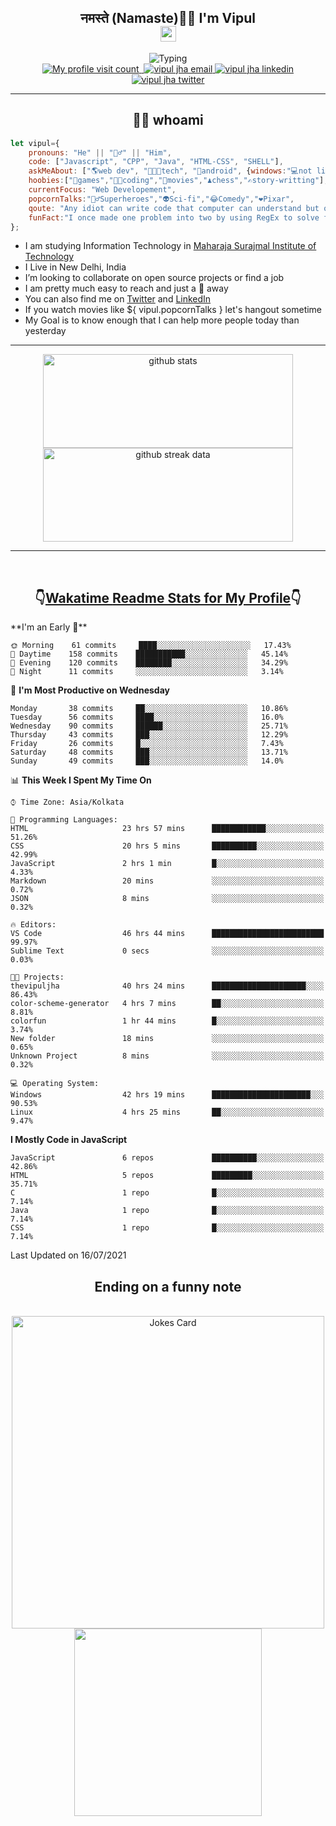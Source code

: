<h2 align="center">नमस्ते (Namaste)🙏🏻 I'm Vipul<br><img src="https://media.giphy.com/media/hvRJCLFzcasrR4ia7z/giphy.gif" width="25px"></h2>
<div align=center>
<img src="https://readme-typing-svg.herokuapp.com?font=Fira+Code&color=A020E3&center=true&vCenter=true&lines=Web+Developement;Watching+Movies+and+shows;Javascript;Cricket;Linux" alt="Typing">
</div>
<div align=center>
<a href="https://github.com/thevipuljha">
    <img src="https://komarev.com/ghpvc/?username=thevipuljha&color=800080&label=Love+You&style=flat-square" alt="My profile visit count">
</a>
<a href="https://vipuljha.netlify.app">
    <img src="https://img.shields.io/static/v1?label=&style=flat-square&&message=Portfolio&color=339E37" alt="">
</a>
<a href="mailto:vipuljha1142@gmail.com">
    <img src="https://img.shields.io/static/v1?label=&style=flat-square&logoWidth=14&message=vipuljha1142@gmail.com&logo=gmail&labelColor=white&logoColor=EA4335&color=EA4335" alt="vipul jha email">
</a>
<a href="https://www.linkedin.com/in/thevipuljha">
    <img src="https://img.shields.io/static/v1?label=&style=flat-square&logoWidth=14&message=thevipuljha&logo=linkedin&labelColor=white&logoColor=0A66C2&color=0A66C2" alt="vipul jha linkedin">
</a>
<a href="https://twitter.com/thevipuljha">
    <img src="https://img.shields.io/static/v1?label=&style=flat-square&logoWidth=14&message=thevipuljha&logo=twitter&labelColor=white&logoColor=1DA1F2&color=1DA1F2" alt="vipul jha twitter">
</a>
</div>
<hr>
<h2 align="center"> 👨‍💻 whoami</h2>

```javascript
let vipul={
    pronouns: "He" || "🙋‍♂️" || "Him",
    code: ["Javascript", "CPP", "Java", "HTML-CSS", "SHELL"],
    askMeAbout: ["🌎web dev", "👨🏼‍💻tech", "📱android", {windows:"💻not literally"}],
    hoobies:["🏏games","👨‍💻coding","🍿movies","♟️chess","✍️story-writting"],
    currentFocus: "Web Developement",
    popcornTalks:"🦸‍♂️Superheroes","👽Sci-fi","😂Comedy","❤️Pixar",
    qoute: "Any idiot can write code that computer can understand but only good developers can write code that humans can understand",
    funFact:"I once made one problem into two by using RegEx to solve first problem"
};
```

- I am studying Information Technology in [Maharaja Surajmal Institute of Technology](https://www.msit.in/)
- I Live in New Delhi, India
- I’m looking to collaborate on open source projects or find a job
- I am pretty much easy to reach and just a 👋 away
- You can also find me on [Twitter](https://twitter.com/thevipuljha) and [LinkedIn](https://www.linkedin.com/in/thevipuljha)
- If you watch movies like ${ vipul.popcornTalks } let's hangout sometime
- My Goal is to know enough that I can help more people today than yesterday
<hr>
<div align=center>
<a href="https://github.com/anuraghazra/github-readme-stats"><img src = "https://github-readme-stats.vercel.app/api?username=thevipuljha&show_icons=true&count_private=true&custom_title=MY+GITHUB+DATA&theme=radical&border_color=753778"  alt="github stats" height="150" width="400"></a>
<a href="https://github.com/DenverCoder1/github-readme-streak-stats"><img src = "http://github-readme-streak-stats.herokuapp.com?user=thevipuljha&theme=radical&fire=FFE608&border=753778" alt="github streak data" height="150" width="400"></a>
</div>
<hr>
<br>

<h2 align=center>👇<a href="https://wakatime.com/">Wakatime </a><a href="https://github.com/anmol098/waka-readme-stats">Readme Stats for My Profile</a>👇</h2>
<!--START_SECTION:waka-->
**I'm an Early 🐤** 

```text
🌞 Morning    61 commits     ████░░░░░░░░░░░░░░░░░░░░░   17.43% 
🌆 Daytime    158 commits    ███████████░░░░░░░░░░░░░░   45.14% 
🌃 Evening    120 commits    ████████░░░░░░░░░░░░░░░░░   34.29% 
🌙 Night      11 commits     ░░░░░░░░░░░░░░░░░░░░░░░░░   3.14%

```
📅 **I'm Most Productive on Wednesday** 

```text
Monday       38 commits     ██░░░░░░░░░░░░░░░░░░░░░░░   10.86% 
Tuesday      56 commits     ████░░░░░░░░░░░░░░░░░░░░░   16.0% 
Wednesday    90 commits     ██████░░░░░░░░░░░░░░░░░░░   25.71% 
Thursday     43 commits     ███░░░░░░░░░░░░░░░░░░░░░░   12.29% 
Friday       26 commits     █░░░░░░░░░░░░░░░░░░░░░░░░   7.43% 
Saturday     48 commits     ███░░░░░░░░░░░░░░░░░░░░░░   13.71% 
Sunday       49 commits     ███░░░░░░░░░░░░░░░░░░░░░░   14.0%

```


📊 **This Week I Spent My Time On** 

```text
⌚︎ Time Zone: Asia/Kolkata

💬 Programming Languages: 
HTML                     23 hrs 57 mins      ████████████░░░░░░░░░░░░░   51.26% 
CSS                      20 hrs 5 mins       ██████████░░░░░░░░░░░░░░░   42.99% 
JavaScript               2 hrs 1 min         █░░░░░░░░░░░░░░░░░░░░░░░░   4.33% 
Markdown                 20 mins             ░░░░░░░░░░░░░░░░░░░░░░░░░   0.72% 
JSON                     8 mins              ░░░░░░░░░░░░░░░░░░░░░░░░░   0.32%

🔥 Editors: 
VS Code                  46 hrs 44 mins      █████████████████████████   99.97% 
Sublime Text             0 secs              ░░░░░░░░░░░░░░░░░░░░░░░░░   0.03%

🐱‍💻 Projects: 
thevipuljha              40 hrs 24 mins      █████████████████████░░░░   86.43% 
color-scheme-generator   4 hrs 7 mins        ██░░░░░░░░░░░░░░░░░░░░░░░   8.81% 
colorfun                 1 hr 44 mins        █░░░░░░░░░░░░░░░░░░░░░░░░   3.74% 
New folder               18 mins             ░░░░░░░░░░░░░░░░░░░░░░░░░   0.65% 
Unknown Project          8 mins              ░░░░░░░░░░░░░░░░░░░░░░░░░   0.32%

💻 Operating System: 
Windows                  42 hrs 19 mins      ██████████████████████░░░   90.53% 
Linux                    4 hrs 25 mins       ██░░░░░░░░░░░░░░░░░░░░░░░   9.47%

```

**I Mostly Code in JavaScript** 

```text
JavaScript               6 repos             ██████████░░░░░░░░░░░░░░░   42.86% 
HTML                     5 repos             █████████░░░░░░░░░░░░░░░░   35.71% 
C                        1 repo              █░░░░░░░░░░░░░░░░░░░░░░░░   7.14% 
Java                     1 repo              █░░░░░░░░░░░░░░░░░░░░░░░░   7.14% 
CSS                      1 repo              █░░░░░░░░░░░░░░░░░░░░░░░░   7.14%

```



 Last Updated on 16/07/2021
<!--END_SECTION:waka-->

<div align=center>
<h2 align=center> Ending on a funny note</h2>
<br>
<img src="https://readme-jokes.vercel.app/api?theme=tokyonight" alt="Jokes Card" width="500"/>
<br>
<img src="https://media.giphy.com/media/3o6Zt6KHxJTbXCnSvu/giphy.gif" width="300"/>
</div>
